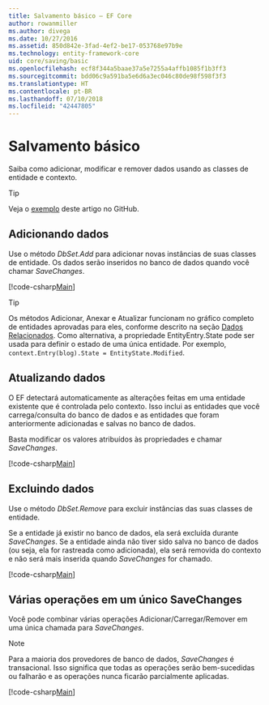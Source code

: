 ```yaml
---
title: Salvamento básico – EF Core
author: rowanmiller
ms.author: divega
ms.date: 10/27/2016
ms.assetid: 850d842e-3fad-4ef2-be17-053768e97b9e
ms.technology: entity-framework-core
uid: core/saving/basic
ms.openlocfilehash: ecf8f344a5baae37a5e7255a4affb1085f1b3ff3
ms.sourcegitcommit: bdd06c9a591ba5e6d6a3ec046c80de98f598f3f3
ms.translationtype: HT
ms.contentlocale: pt-BR
ms.lasthandoff: 07/10/2018
ms.locfileid: "42447805"
---
```

# <a name="basic-save"></a>Salvamento básico

Saiba como adicionar, modificar e remover dados usando as classes de entidade e contexto.

> [!TIP]  
> Veja o [exemplo](https://github.com/aspnet/EntityFramework.Docs/tree/master/samples/core/Saving/Saving/Basics/) deste artigo no GitHub.

## <a name="adding-data"></a>Adicionando dados

Use o método *DbSet.Add* para adicionar novas instâncias de suas classes de entidade. Os dados serão inseridos no banco de dados quando você chamar *SaveChanges*.

[!code-csharp[Main](../../../samples/core/Saving/Saving/Basics/Sample.cs#Add)]

> [!TIP]  
> Os métodos Adicionar, Anexar e Atualizar funcionam no gráfico completo de entidades aprovadas para eles, conforme descrito na seção [Dados Relacionados](related-data.md). Como alternativa, a propriedade EntityEntry.State pode ser usada para definir o estado de uma única entidade. Por exemplo, `context.Entry(blog).State = EntityState.Modified`.

## <a name="updating-data"></a>Atualizando dados

O EF detectará automaticamente as alterações feitas em uma entidade existente que é controlada pelo contexto. Isso inclui as entidades que você carrega/consulta do banco de dados e as entidades que foram anteriormente adicionadas e salvas no banco de dados.

Basta modificar os valores atribuídos às propriedades e chamar *SaveChanges*.

[!code-csharp[Main](../../../samples/core/Saving/Saving/Basics/Sample.cs#Update)]

## <a name="deleting-data"></a>Excluindo dados

Use o método *DbSet.Remove* para excluir instâncias das suas classes de entidade.

Se a entidade já existir no banco de dados, ela será excluída durante *SaveChanges*. Se a entidade ainda não tiver sido salva no banco de dados (ou seja, ela for rastreada como adicionada), ela será removida do contexto e não será mais inserida quando *SaveChanges* for chamado.

[!code-csharp[Main](../../../samples/core/Saving/Saving/Basics/Sample.cs#Remove)]

## <a name="multiple-operations-in-a-single-savechanges"></a>Várias operações em um único SaveChanges

Você pode combinar várias operações Adicionar/Carregar/Remover em uma única chamada para *SaveChanges*.

> [!NOTE]  
> Para a maioria dos provedores de banco de dados, *SaveChanges* é transacional. Isso significa que todas as operações serão bem-sucedidas ou falharão e as operações nunca ficarão parcialmente aplicadas.

[!code-csharp[Main](../../../samples/core/Saving/Saving/Basics/Sample.cs#MultipleOperations)]
